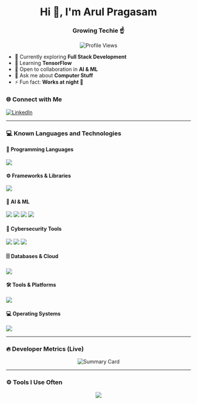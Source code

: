 <h1 align="center">Hi 👋, I'm Arul Pragasam</h1>
<h3 align="center">Growing Techie ☝️</h3>

<p align="center">
  <img src="https://komarev.com/ghpvc/?username=arulpragasam99&label=Profile+Views&color=blueviolet&style=flat-square" alt="Profile Views"/>
</p>

- 🔭 Currently exploring **Full Stack Development**  
- 🌱 Learning **TensorFlow**  
- 🤝 Open to collaboration in **AI & ML**  
- 💬 Ask me about **Computer Stuff**  
- ⚡ Fun fact: **Works at night 🦇**

### 🌐 Connect with Me

[![LinkedIn](https://img.shields.io/badge/LinkedIn-0077B5?style=flat-square&logo=linkedin&logoColor=white)](https://www.linkedin.com/in/arul-pragasam99)

---

### 💻 Known Languages and Technologies

#### 🧠 Programming Languages
<p>
  <img src="https://skillicons.dev/icons?i=python,java,js,c,dart,ts,html,css,sql" />
</p>

#### ⚙️ Frameworks & Libraries
<p>
  <img src="https://skillicons.dev/icons?i=react,tailwind,flutter,nodejs,express,firebase,dash" />
</p>

#### 🧠 AI & ML
<p>
  <img src="https://skillicons.dev/icons?i=tensorflow" />
  <img src="https://img.shields.io/badge/NLTK-green?style=flat-square" />
  <img src="https://img.shields.io/badge/Scikit--learn-F7931E?style=flat-square&logo=scikit-learn&logoColor=white" />
  <img src="https://img.shields.io/badge/HuggingFace-Transformers-yellow?style=flat-square&logo=HuggingFace&logoColor=black" />
</p>

#### 🔐 Cybersecurity Tools
<p>
  <img src="https://img.shields.io/badge/Wireshark-0078D7?style=flat-square&logo=Wireshark&logoColor=white" />
  <img src="https://img.shields.io/badge/Metasploit-005F87?style=flat-square&logo=metasploit&logoColor=white" />
  <img src="https://img.shields.io/badge/Burp_Suite-ff6600?style=flat-square&logo=burpsuite&logoColor=white" />
</p>

#### 🗄️ Databases & Cloud
<p>
  <img src="https://skillicons.dev/icons?i=mysql,sqlite,firebase,gcp,aws" />
</p>

#### 🛠️ Tools & Platforms
<p>
  <img src="https://skillicons.dev/icons?i=git,github,postman,androidstudio,figma,photoshop" />
</p>

#### 💻 Operating Systems
<p>
  <img src="https://skillicons.dev/icons?i=windows,linux" />
</p>

---

### 🔥 Developer Metrics (Live)

<p align="center">
  <img src="https://github-profile-summary-cards.vercel.app/api/cards/profile-details?username=arulpragasam99&theme=radical" alt="Summary Card"/>
</p>

---

### ⚙️ Tools I Use Often

<p align="center">
  <img src="https://skillicons.dev/icons?i=python,java,js,react,tailwind,figma,html,css,linux,firebase,flutter,dart,sqlite,mysql,git,github,postman,photoshop,androidstudio" />
</p>
